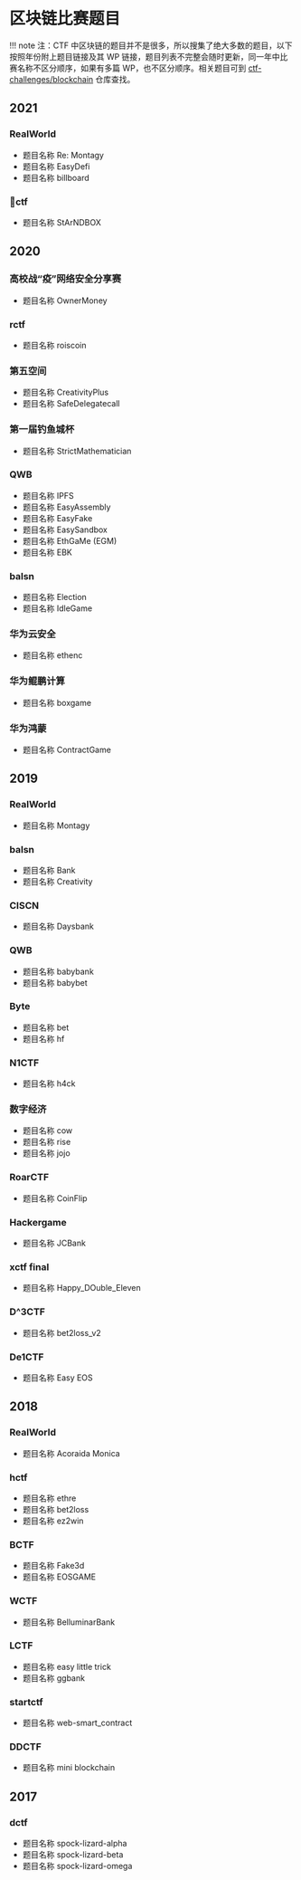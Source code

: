 # 区块链比赛题目

!!! note 
    注：CTF 中区块链的题目并不是很多，所以搜集了绝大多数的题目，以下按照年份附上题目链接及其 WP 链接，题目列表不完整会随时更新，同一年中比赛名称不区分顺序，如果有多篇 WP，也不区分顺序。相关题目可到 [ctf-challenges/blockchain](https://github.com/ctf-wiki/ctf-challenges/blockchain) 仓库查找。

## 2021

### RealWorld
- 题目名称 Re: Montagy
- 题目名称 EasyDefi
- 题目名称 billboard

### 🌟ctf
- 题目名称 StArNDBOX

## 2020

### 高校战“疫”网络安全分享赛
- 题目名称 OwnerMoney

### rctf
- 题目名称 roiscoin

### 第五空间
- 题目名称 CreativityPlus
- 题目名称 SafeDelegatecall

### 第一届钓鱼城杯
- 题目名称 StrictMathematician

### QWB
- 题目名称 IPFS
- 题目名称 EasyAssembly
- 题目名称 EasyFake
- 题目名称 EasySandbox
- 题目名称 EthGaMe (EGM)
- 题目名称 EBK

### balsn
- 题目名称 Election
- 题目名称 IdleGame

### 华为云安全
- 题目名称 ethenc

### 华为鲲鹏计算
- 题目名称 boxgame

### 华为鸿蒙
- 题目名称 ContractGame

## 2019

### RealWorld
- 题目名称 Montagy

### balsn
- 题目名称 Bank
- 题目名称 Creativity

### CISCN
- 题目名称 Daysbank

### QWB
- 题目名称 babybank
- 题目名称 babybet

### Byte
- 题目名称 bet
- 题目名称 hf

### N1CTF
- 题目名称 h4ck

### 数字经济
- 题目名称 cow
- 题目名称 rise
- 题目名称 jojo

### RoarCTF
- 题目名称 CoinFlip

### Hackergame
- 题目名称 JCBank

### xctf final
- 题目名称 Happy_DOuble_Eleven

### D^3CTF
- 题目名称 bet2loss_v2

### De1CTF
- 题目名称 Easy EOS

## 2018

### RealWorld
- 题目名称 Acoraida Monica

### hctf
- 题目名称 ethre
- 题目名称 bet2loss
- 题目名称 ez2win

### BCTF
- 题目名称 Fake3d
- 题目名称 EOSGAME

### WCTF
- 题目名称 BelluminarBank

### LCTF
- 题目名称 easy little trick
- 题目名称 ggbank

### startctf
- 题目名称 web-smart_contract

### DDCTF
- 题目名称 mini blockchain

## 2017

### dctf
- 题目名称 spock-lizard-alpha
- 题目名称 spock-lizard-beta
- 题目名称 spock-lizard-omega
